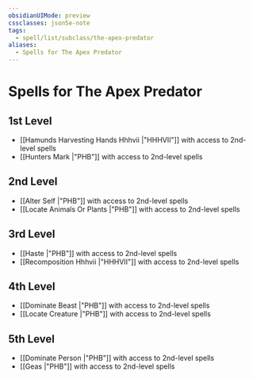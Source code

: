 ```yaml
---
obsidianUIMode: preview
cssclasses: json5e-note
tags:
  - spell/list/subclass/the-apex-predator
aliases:
  - Spells for The Apex Predator
---
```

# Spells for The Apex Predator

## 1st Level

- [[Hamunds Harvesting Hands Hhhvii \|"HHHVII"]] with access to 2nd-level spells
- [[Hunters Mark \|"PHB"]] with access to 2nd-level spells

## 2nd Level

- [[Alter Self \|"PHB"]] with access to 2nd-level spells
- [[Locate Animals Or Plants \|"PHB"]] with access to 2nd-level spells

## 3rd Level

- [[Haste \|"PHB"]] with access to 2nd-level spells
- [[Recomposition Hhhvii \|"HHHVII"]] with access to 2nd-level spells

## 4th Level

- [[Dominate Beast \|"PHB"]] with access to 2nd-level spells
- [[Locate Creature \|"PHB"]] with access to 2nd-level spells

## 5th Level

- [[Dominate Person \|"PHB"]] with access to 2nd-level spells
- [[Geas \|"PHB"]] with access to 2nd-level spells
